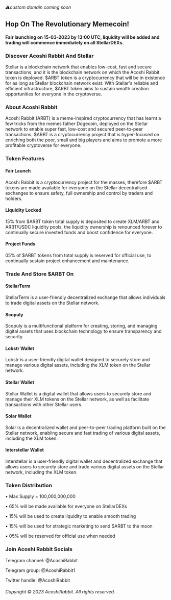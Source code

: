 ###### ⚠️custom domain coming soon
## Hop On The Revolutionary Memecoin!
#### Fair launching on 15-03-2023 by 13:00 UTC, liquidity will be added and trading will commence immediately on all StellarDEXs.
### Discover Acoshi Rabbit And Stellar
Stellar is a blockchain network that enables low-cost, fast and secure transactions, and it is the blockchain network on which the Acoshi Rabbit token is deployed. $ARBT token is a cryptocurrency that will be in existence for as long as Stellar blockchain network exist. With Stellar's reliable and efficient infrastructure, $ARBT token aims to sustain wealth creation opportunities for everyone in the cryptoverse.
### About Acoshi Rabbit
Acoshi Rabbit (ARBT) is a meme-inspired cryptocurrency that has learnt a few tricks from the memes father Dogecoin, deployed on the Stellar network to enable super fast, low-cost and secured peer-to-peer transactions. $ARBT is a cryptocurrency project that is hyper-focused on enriching both the poor, small and big players and aims to promote a more profitable cryptoverse for everyone.
### Token Features
#### Fair Launch
Acoshi Rabbit is a cryptocurrency project for the masses, therefore $ARBT tokens are made available for everyone on the Stellar decentralised exchanges to ensure safety, full ownership and control by traders and holders.
#### Liquidity Locked
15% from $ARBT token total supply is deposited to create XLM/ARBT and ARBT/USDC liquidity pools, the liquidity ownership is renounced forever to continually secure invested funds and boost confidence for everyone.
#### Project Funds
05% of $ARBT tokens from total supply is reserved for official use, to continually sustain project enhancement and maintenance.
### Trade And Store $ARBT On
#### StellarTerm
StellarTerm is a user-friendly decentralized exchange that allows individuals to trade digital assets on the Stellar network.
#### Scopuly
Scopuly is a multifunctional platform for creating, storing, and managing digital assets that uses blockchain technology to ensure transparency and security.
#### Lobstr Wallet
Lobstr is a user-friendly digital wallet designed to securely store and manage various digital assets, including the XLM token on the Stellar network.
#### Stellar Wallet
Stellar Wallet is a digital wallet that allows users to securely store and manage their XLM tokens on the Stellar network, as well as facilitate transactions with other Stellar users.
#### Solar Wallet
Solar is a decentralized wallet and peer-to-peer trading platform built on the Stellar network, enabling secure and fast trading of various digital assets, including the XLM token.
#### Interstellar Wallet
Interstellar is a user-friendly digital wallet and decentralized exchange that allows users to securely store and trade various digital assets on the Stellar network, including the XLM token.
### Token Distribution
• Max Supply = 100,000,000,000

• 65% will be made available for everyone on StellarDEXs

• 15% will be used to create liquidity to enable smooth trading

• 15% will be used for strategic marketing to send $ARBT to the moon

• 05% will be reserved for official use when needed
### Join Acoshi Rabbit Socials
Telegram channel: @AcoshiRabbit

Telegram group: @AcoshiRabbit1

Twitter handle: @AcoshiRabbit
###### Copyright © 2023 AcoshiRabbit. All rights reserved.
